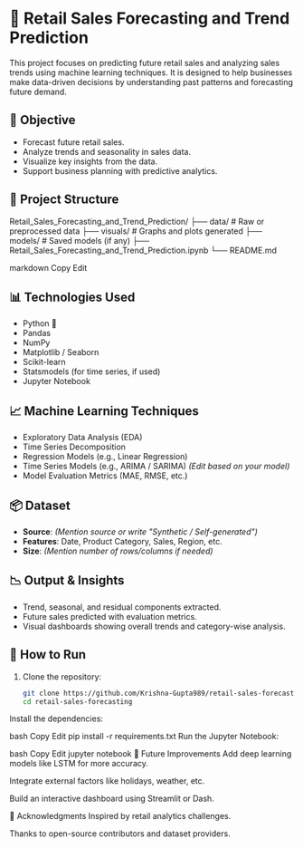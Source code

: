 # 🛒 Retail Sales Forecasting and Trend Prediction

This project focuses on predicting future retail sales and analyzing sales trends using machine learning techniques. It is designed to help businesses make data-driven decisions by understanding past patterns and forecasting future demand.

## 📌 Objective

- Forecast future retail sales.
- Analyze trends and seasonality in sales data.
- Visualize key insights from the data.
- Support business planning with predictive analytics.

## 📁 Project Structure

Retail_Sales_Forecasting_and_Trend_Prediction/
├── data/ # Raw or preprocessed data
├── visuals/ # Graphs and plots generated
├── models/ # Saved models (if any)
├── Retail_Sales_Forecasting_and_Trend_Prediction.ipynb
└── README.md

markdown
Copy
Edit

## 📊 Technologies Used

- Python 🐍
- Pandas
- NumPy
- Matplotlib / Seaborn
- Scikit-learn
- Statsmodels (for time series, if used)
- Jupyter Notebook

## 📈 Machine Learning Techniques

- Exploratory Data Analysis (EDA)
- Time Series Decomposition
- Regression Models (e.g., Linear Regression)
- Time Series Models (e.g., ARIMA / SARIMA) *(Edit based on your model)*
- Model Evaluation Metrics (MAE, RMSE, etc.)

## 📦 Dataset

- **Source**: *(Mention source or write "Synthetic / Self-generated")*
- **Features**: Date, Product Category, Sales, Region, etc.
- **Size**: *(Mention number of rows/columns if needed)*

## 📉 Output & Insights

- Trend, seasonal, and residual components extracted.
- Future sales predicted with evaluation metrics.
- Visual dashboards showing overall trends and category-wise analysis.

## 🚀 How to Run

1. Clone the repository:
   ```bash
   git clone https://github.com/Krishna-Gupta989/retail-sales-forecasting.git
   cd retail-sales-forecasting
Install the dependencies:

bash
Copy
Edit
pip install -r requirements.txt
Run the Jupyter Notebook:

bash
Copy
Edit
jupyter notebook
📌 Future Improvements
Add deep learning models like LSTM for more accuracy.

Integrate external factors like holidays, weather, etc.

Build an interactive dashboard using Streamlit or Dash.

🙌 Acknowledgments
Inspired by retail analytics challenges.

Thanks to open-source contributors and dataset providers.
